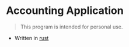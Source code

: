# Accounting Application

> This program is intended for personal use.

- Written in [rust](https://www.rust-lang.org)

